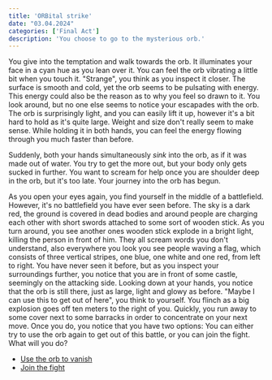 ```yaml
---
title: 'ORBital strike'
date: "03.04.2024"
categories: ['Final Act']
description: 'You choose to go to the mysterious orb.'
---
```


You give into the temptation and walk towards the orb. It illuminates your face in a cyan hue as you
lean over it. You can feel the orb vibrating a little bit when you touch it. "Strange", you think as
you inspect it closer. The surface is smooth and cold, yet the orb seems to be pulsating with 
energy. This energy could also be the reason as to why you feel so drawn to it. You look around, but
no one else seems to notice your escapades with the orb. The orb is surprisingly light, and you can
easily lift it up, however it's a bit hard to hold as it's quite large. Weight and size don't really
seem to make sense. While holding it in both hands, you can feel the energy flowing through you much
faster than before. 

Suddenly, both your hands simultaneously _sink_ into the orb, as if it was made out of water. You 
try to get the more out, but your body only gets sucked in further. You want to scream for help once 
you are shoulder deep in the orb, but it's too late. Your journey into the orb has begun.

As you open your eyes again, you find yourself in the middle of a battlefield. However, it's no
battlefield you have ever seen before. The sky is a dark red, the ground is covered in dead bodies
and around people are charging each other with short swords attached to some sort of wooden stick.
As you turn around, you see another ones wooden stick explode in a bright light, killing the person
in front of him. They all scream words you don't understand, also everywhere you look you see people
waving a flag, which consists of three vertical stripes, one blue, one white and one red, from left
to right. You have never seen it before, but as you inspect your surroundings further, you notice
that you are in front of some castle, seemingly on the attacking side. Looking down at your hands,
you notice that the orb is still there, just as large, light and glowy as before. "Maybe I can use
this to get out of here", you think to yourself. You flinch as a big explosion goes off ten meters 
to the right of you. Quickly, you run away to some cover next to some barracks in order to 
concentrate on your next move. Once you do, you notice that you have two options: You can either try 
to use the orb again to get out of this battle, or you can join the fight. What will you do?

- [Use the orb to vanish](final_act_mage_orb_escape)
- [Join the fight](final_act_mage_orb_fight)
